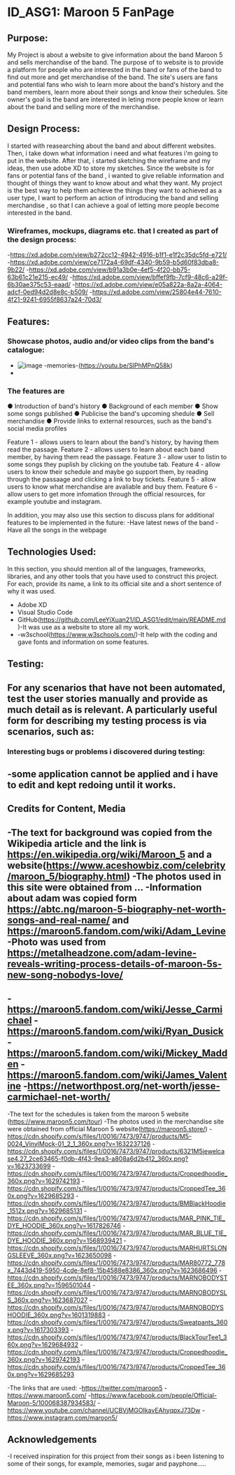 # ID_ASG1: Maroon 5 FanPage

## Purpose:
My Project is about a website to give information about the band Maroon 5 and sells merchandise of the band. The purpose of to website is to provide a platform for people who are interested in the band or fans of the band to find out more and get merchandise of the band. The site's users are fans and potential fans who wish to learn more about the band's history and the band members, learn more about their songs and know their schedules. Site owner's goal is the band are interested in leting more people know or learn about the band and selling more of the merchandise.

## Design Process:
I started with reasearching about the band and about different websites. Then,  i take down what information i need and what features i'm going to put in the website. After that, i started sketching the wireframe and my ideas, then use adobe XD to store my sketches. Since the website is for fans or potential fans of the band , i wanted to give reliable information and thought of things they want to know about and what they want. My project is the best way to help them achieve the things they want to achieved as a user type, I want to perform an action of introducing the band and selling merchandise , so that I can achieve a goal of letting more people become interested in the band.

### Wireframes, mockups, diagrams etc. that I created as part of the design process:
-https://xd.adobe.com/view/b272cc12-4942-4916-b1f1-e1f2c35dc5fd-e721/
-https://xd.adobe.com/view/ce7172a4-69df-4340-9b59-b5d60f83dba8-9b22/
-https://xd.adobe.com/view/b91a3b0e-4ef5-4f20-bb75-63b61c21e215-ec49/
-https://xd.adobe.com/view/bffef9fb-7cf9-48c6-a29f-6b30ae375c53-eaad/
-https://xd.adobe.com/view/e05a822a-8a2a-4064-adcf-0ed94d2d8e8c-b509/
-https://xd.adobe.com/view/25804e44-7610-4f21-9241-6955f8637a24-70d3/

## Features:
### Showcase photos, audio and/or video clips from the band's catalogue:
- ![image](https://user-images.githubusercontent.com/116336741/202636687-b82f8b66-3152-4382-9442-dc1959c98a32.png)
-memories-(https://youtu.be/SlPhMPnQ58k)
-

### The features are 
● Introduction of band's history
● Background of each member
● Show some songs published
● Publicise the band's upcoming shedule
● Sell merchandise 
● Provide links to external resources, such as the band's social media profiles

Feature 1 - allows users to learn about the band's history, by having them read the passage.
Feature 2 - allows users to learn about each band member, by having them read the passage.
Feature 3 - allow user to listin to some songs they puplish by clicking on the youtube tab.
Feature 4 - allow users to know their schedule and maybe go support them, by reading through the passaage and clicking a link to buy tickets.
Feature 5 - allow users to know what merchandise are avaliable and buy them.
Feature 6 - allow users to get more infomation through the official resources, for example youtube and instagram.

In addition, you may also use this section to discuss plans for additional features to be implemented in the future:
-Have latest news of the band
-Have all the songs in the webpage

## Technologies Used:
In this section, you should mention all of the languages, frameworks, libraries, and any other tools that you have used to construct this project. For each, provide its name, a link to its official site and a short sentence of why it was used.
- Adobe XD
- Visual Studio Code
- GitHub(https://github.com/LeeYiXuan21/ID_ASG1/edit/main/README.md)-It was use as a website to store all my work.
- -w3school(https://www.w3schools.com/)-It help with the coding and gave fonts and information on some features.

## Testing:
For any scenarios that have not been automated, test the user stories manually and provide as much detail as is relevant. A particularly useful form for describing my testing process is via scenarios, such as:
-


### Interesting bugs or problems i discovered during testing:
-some application cannot be applied and i have to edit and kept redoing until it works.
-

## Credits for Content, Media
-The text for background was copied from the Wikipedia article and the link is https://en.wikipedia.org/wiki/Maroon_5 and a website(https://www.aceshowbiz.com/celebrity/maroon_5/biography.html)
-The photos used in this site were obtained from ...
-Information about adam was copied form https://abtc.ng/maroon-5-biography-net-worth-songs-and-real-name/ and https://maroon5.fandom.com/wiki/Adam_Levine
-Photo was used from https://metalheadzone.com/adam-levine-reveals-writing-process-details-of-maroon-5s-new-song-nobodys-love/
-
-https://maroon5.fandom.com/wiki/Jesse_Carmichael
-https://maroon5.fandom.com/wiki/Ryan_Dusick
-https://maroon5.fandom.com/wiki/Mickey_Madden
-https://maroon5.fandom.com/wiki/James_Valentine
-https://networthpost.org/net-worth/jesse-carmichael-net-worth/
-
-The text for the schedules is taken from the maroon 5 website (https://www.maroon5.com/tour)
-The photos used in the merchandise site were obtained from official Maroon 5 website(https://maroon5.store/)
-https://cdn.shopify.com/s/files/1/0016/7473/9747/products/M5-0024_VinylMock-01_2_1_360x.png?v=1632237126
-https://cdn.shopify.com/s/files/1/0016/7473/9747/products/6321M5jewelcase4.27_2ce63465-f0db-4f43-9ea3-a808a6d2b412_360x.png?v=1623733699
-https://cdn.shopify.com/s/files/1/0016/7473/9747/products/Croppedhoodie_360x.png?v=1629742193
-https://cdn.shopify.com/s/files/1/0016/7473/9747/products/CroppedTee_360x.png?v=1629685293
-https://cdn.shopify.com/s/files/1/0016/7473/9747/products/BMBlackHoodie_1512x.png?v=1629685131
-https://cdn.shopify.com/s/files/1/0016/7473/9747/products/MAR_PINK_TIE_DYE_HOODIE_360x.png?v=1617826746
-https://cdn.shopify.com/s/files/1/0016/7473/9747/products/MAR_BLUE_TIE_DYE_HOODIE_360x.png?v=1568939421
-https://cdn.shopify.com/s/files/1/0016/7473/9747/products/MARHURTSLONGSLEEVE_360x.png?v=1623650098
-https://cdn.shopify.com/s/files/1/0016/7473/9747/products/MAR80772_778x_7443d419-5950-4cde-8ef8-15b4588e8386_360x.png?v=1623686496
-https://cdn.shopify.com/s/files/1/0016/7473/9747/products/MARNOBODYSTEE_360x.png?v=1596501044
-https://cdn.shopify.com/s/files/1/0016/7473/9747/products/MARNOBODYSLS_360x.png?v=1623687027
-https://cdn.shopify.com/s/files/1/0016/7473/9747/products/MARNOBODYSHOODIE_360x.png?v=1601319883
-https://cdn.shopify.com/s/files/1/0016/7473/9747/products/Sweatpants_360x.png?v=1617303393
-https://cdn.shopify.com/s/files/1/0016/7473/9747/products/BlackTourTee1_360x.png?v=1629684932
-https://cdn.shopify.com/s/files/1/0016/7473/9747/products/Croppedhoodie_360x.png?v=1629742193
-https://cdn.shopify.com/s/files/1/0016/7473/9747/products/CroppedTee_360x.png?v=1629685293

-The links that are used:
-https://twitter.com/maroon5
-https://www.maroon5.com/
-https://www.facebook.com/people/Official-Maroon-5/100068387934583/
-https://www.youtube.com/channel/UCBVjMGOIkavEAhyqpxJ73Dw
-https://www.instagram.com/maroon5/

## Acknowledgements
-I received inspiration for this project from their songs as i been listening to some of their songs, for example, memories, sugar and payphone.....
